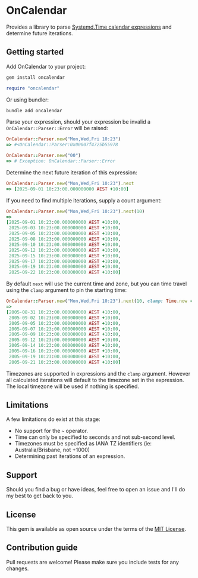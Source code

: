 # OnCalendar

Provides a library to parse [Systemd.Time calendar expressions](https://www.freedesktop.org/software/systemd/man/latest/systemd.time.html#Calendar%20Events) and determine future iterations. 

## Getting started

Add OnCalendar to your project:

```bash
gem install oncalendar
```
```ruby
require "oncalendar"
```
Or using bundler:

```bash
bundle add oncalendar
```

Parse your expression, should your expression be invalid a `OnCalendar::Parser::Error` will be raised:

```ruby
OnCalendar::Parser.new("Mon,Wed,Fri 10:23")
=> #<OnCalendar::Parser:0x00007f4725b55978

OnCalendar::Parser.new("00")
=> # Exception: OnCalendar::Parser::Error
```

Determine the next future iteration of this expression:

```ruby
OnCalendar::Parser.new("Mon,Wed,Fri 10:23").next
=> [2025-09-01 10:23:00.000000000 AEST +10:00]
```

If you need to find multiple iterations, supply a count argument:

```ruby
OnCalendar::Parser.new("Mon,Wed,Fri 10:23").next(10)
=>
[2025-09-01 10:23:00.000000000 AEST +10:00,
 2025-09-03 10:23:00.000000000 AEST +10:00,
 2025-09-05 10:23:00.000000000 AEST +10:00,
 2025-09-08 10:23:00.000000000 AEST +10:00,
 2025-09-10 10:23:00.000000000 AEST +10:00,
 2025-09-12 10:23:00.000000000 AEST +10:00,
 2025-09-15 10:23:00.000000000 AEST +10:00,
 2025-09-17 10:23:00.000000000 AEST +10:00,
 2025-09-19 10:23:00.000000000 AEST +10:00,
 2025-09-22 10:23:00.000000000 AEST +10:00]
```

By default `next` will use the current time and zone, but you can time travel using the `clamp` argument to pin the starting time:

```ruby
OnCalendar::Parser.new("Mon,Wed,Fri 10:23").next(10, clamp: Time.now - 20.years)
=>
[2005-08-31 10:23:00.000000000 AEST +10:00,
 2005-09-02 10:23:00.000000000 AEST +10:00,
 2005-09-05 10:23:00.000000000 AEST +10:00,
 2005-09-07 10:23:00.000000000 AEST +10:00,
 2005-09-09 10:23:00.000000000 AEST +10:00,
 2005-09-12 10:23:00.000000000 AEST +10:00,
 2005-09-14 10:23:00.000000000 AEST +10:00,
 2005-09-16 10:23:00.000000000 AEST +10:00,
 2005-09-19 10:23:00.000000000 AEST +10:00,
 2005-09-21 10:23:00.000000000 AEST +10:00]
```

Timezones are supported in expressions and the `clamp` argument. However all calculated iterations will default to the timezone set in the expression. The local timezone will be used if nothing is specified.

## Limitations

A few limitations do exist at this stage:

* No support for the `~` operator.
* Time can only be specified to seconds and not sub-second level.
* Timezones must be specified as IANA TZ identifiers (ie: Australia/Brisbane, not +1000)
* Determining past iterations of an expression.

## Support

Should you find a bug or have ideas, feel free to open an issue and I'll do my best to get back to you.

## License

This gem is available as open source under the terms of the [MIT License](LICENSE.txt).

## Contribution guide

Pull requests are welcome! Please make sure you include tests for any changes.
